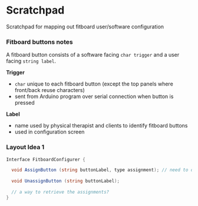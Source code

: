 # Scratchpad

Scratchpad for mapping out fitboard user/software configuration

### Fitboard buttons notes

A fitboard button consists of a software facing `char trigger` and a user facing `string label`.

**Trigger**

* `char` unique to each fitboard button (except the top panels where front/back reuse characters)
* sent from Arduino program over serial connection when button is pressed

**Label**

* name used by physical therapist and clients to identify fitboard buttons
* used in configuration screen

### Layout Idea 1

```c#
Interface FitboardConfigurer {

  void AssignButton (string buttonLabel, type assignment); // need to determine the type the assignment will be
  
  void UnassignButton (string buttonLabel);
  
  // a way to retrieve the assignments?
}
```
